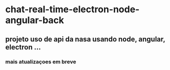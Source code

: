 # chat-real-time-electron-node-angular-back

## projeto uso de api da nasa usando node, angular, electron ... 

### mais atualizaçoes em breve
